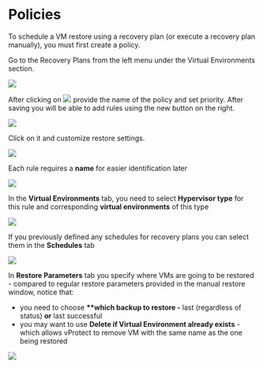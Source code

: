 # Policies

To schedule a VM restore using a recovery plan \(or execute a recovery plan manually\), you must first create a policy.

Go to the Recovery Plans from the left menu under the Virtual Environments section.

![](../../../.gitbook/assets/virtual-environments-recovery-plans-policies.jpg)

After clicking on ![](../../../.gitbook/assets/create-policy%20%281%29.jpg) provide the name of the policy and set priority. After saving you will be able to add rules using the new button on the right.

![](../../../.gitbook/assets/virtual-environments-recovery-plans-policies-create.jpg)

Click on it and customize restore settings.

![](../../../.gitbook/assets/virtual-environments-recovery-plans-policies-create-rules.jpg)

Each rule requires a **name** for easier identification later

![](../../../.gitbook/assets/virtual-environments-recovery-plans-policies-create-rules2.jpg)

In the **Virtual Environments** tab, you need to select **Hypervisor type** for this rule and corresponding **virtual environments** of this type

![](../../../.gitbook/assets/virtual-environments-recovery-plans-policies-create-rules3.jpg)

If you previously defined any schedules for recovery plans you can select them in the **Schedules** tab

![](../../../.gitbook/assets/virtual-environments-recovery-plans-policies-create-rules4.jpg)

In **Restore Parameters** tab you specify where VMs are going to be restored - compared to regular restore parameters provided in the manual restore window, notice that:

* you need to choose **\*\*which backup to restore -** last \(regardless of status\) **or** last successful
* you may want to use **Delete if Virtual Environment already exists** - which allows vProtect to remove VM with the same name as the one being restored

![](../../../.gitbook/assets/virtual-environments-recovery-plans-policies-create-rules5.jpg)

